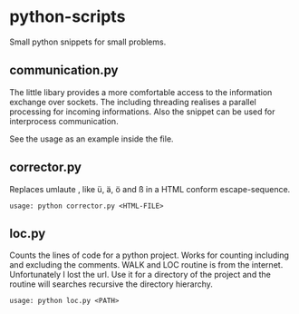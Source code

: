 python-scripts
=============

Small python snippets for small problems.

## communication.py ##
The little libary provides a more comfortable access to the information exchange over sockets. The including threading realises a parallel processing for incoming informations. Also the snippet can be used for interprocess communication.

See the usage as an example inside the file.

## corrector.py ##
Replaces umlaute , like ü, ä, ö and ß in a HTML conform escape-sequence.

`usage: python corrector.py <HTML-FILE>`


## loc.py ##
Counts the lines of code for a python project. Works for counting including and excluding the comments.
WALK and LOC routine is from the internet. Unfortunately I lost the url. Use it for a directory of the project and the routine will searches recursive the directory hierarchy.

`usage: python loc.py <PATH>`
